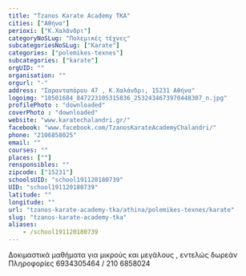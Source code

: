 ```yaml
---
title: "Tzanos Karate Academy TKA"
cities: ["Αθήνα"]
perioxi: ["Κ.Χαλάνδρι"]
categoryNoSLug: "Πολεμικές τέχνες"
subcategoriesNoSLug: ["Karate"]
categories: ["polemikes-texnes"]
subcategories: ["karate"]
orgUID: ""
organisation: ""
orgurl: "-"
address: "Σαρανταπόρου 47 , Κ.Χαλάνδρι, 15231 Αθήνα"
logoimg: "10501684_847223105315836_2532434673970448307_n.jpg"
profilePhoto : "downloaded"
coverPhoto : "downloaded"
website: "www.karatechalandri.gr/"
facebook: "www.facebook.com/TzanosKarateAcademyChalandri/"
phone: "2106858025"
email: ""
courses: ""
places: [""]
rensponsibles: ""
zipcode: ["15231"]
schoolsUID: "school191120180739"
UID: "school191120180739"
latitude: ""
longitude: ""
url: "tzanos-karate-academy-tka/athina/polemikes-texnes/karate"
slug: "tzanos-karate-academy-tka"
aliases:
    - /school191120180739
---
```



Δοκιμαστικά μαθήματα για μικρούς και μεγάλους , εντελώς δωρεάν Πληροφορίες 6934305464 / 210 6858024

